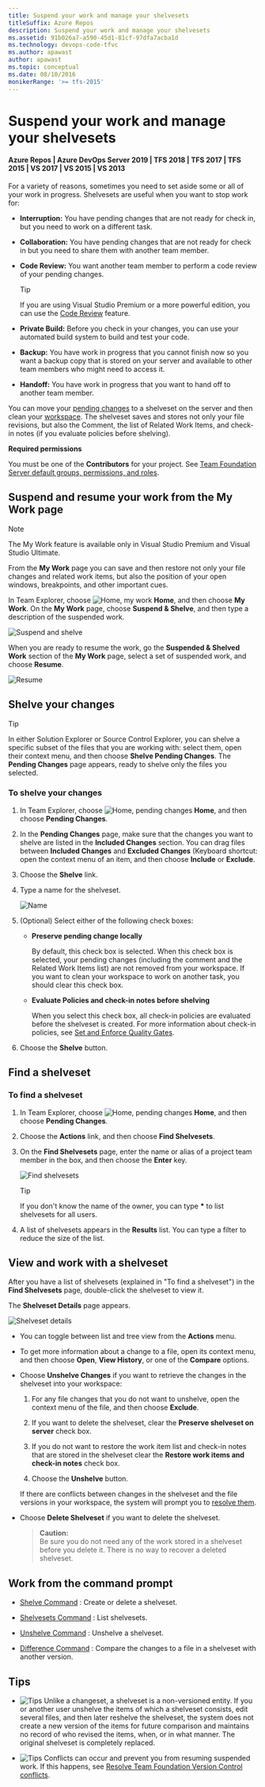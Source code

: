 ```yaml
---
title: Suspend your work and manage your shelvesets
titleSuffix: Azure Repos
description: Suspend your work and manage your shelvesets
ms.assetid: 91b026a7-a590-45d1-81cf-97dfa7acba1d
ms.technology: devops-code-tfvc
ms.author: apawast
author: apawast
ms.topic: conceptual
ms.date: 08/10/2016
monikerRange: '>= tfs-2015'
---
```


# Suspend your work and manage your shelvesets

#### Azure Repos | Azure DevOps Server 2019 | TFS 2018 | TFS 2017 | TFS 2015 | VS 2017 | VS 2015 | VS 2013

For a variety of reasons, sometimes you need to set aside some or all of your work in progress. Shelvesets are useful when you want to stop work for:

- **Interruption:** You have pending changes that are not ready for check in, but you need to work on a different task.

- **Collaboration:** You have pending changes that are not ready for check in but you need to share them with another team member.

- **Code Review:** You want another team member to perform a code review of your pending changes.

  > [!TIP]
  > If you are using Visual Studio Premium or a more powerful edition, you can use the [Code Review](day-life-alm-developer-write-new-code-user-story.md) feature.

- **Private Build:** Before you check in your changes, you can use your automated build system to build and test your code.

- **Backup:** You have work in progress that you cannot finish now so you want a backup copy that is stored on your server and available to other team members who might need to access it.

- **Handoff:** You have work in progress that you want to hand off to another team member.

You can move your [pending changes](develop-code-manage-pending-changes.md) to a shelveset on the server and then clean your [workspace](create-work-workspaces.md). The shelveset saves and stores not only your file revisions, but also the Comment, the list of Related Work Items, and check-in notes (if you evaluate policies before shelving).

**Required permissions**

You must be one of the **Contributors** for your project. See [Team Foundation Server default groups, permissions, and roles](https://msdn.microsoft.com/library/ms253077).

## Suspend and resume your work from the My Work page

> [!NOTE]
> The My Work feature is available only in Visual Studio Premium and Visual Studio Ultimate.

From the **My Work** page you can save and then restore not only your file changes and related work items, but also the position of your open windows, breakpoints, and other important cues.

In Team Explorer, choose ![Home, my work](media/suspend-your-work-manage-your-shelvesets/IC547418.png) **Home**, and then choose **My Work**. On the **My Work** page, choose **Suspend & Shelve**, and then type a description of the suspended work.

![Suspend and shelve](media/suspend-your-work-manage-your-shelvesets/IC592393.png)

When you are ready to resume the work, go the **Suspended & Shelved Work** section of the **My Work** page, select a set of suspended work, and choose **Resume**.

![Resume](media/suspend-your-work-manage-your-shelvesets/IC591026.png)

## Shelve your changes

> [!TIP]
> In either Solution Explorer or Source Control Explorer, you can shelve a specific subset of the files that you are working with: select them, open their context menu, and then choose **Shelve Pending Changes**. The **Pending Changes** page appears, ready to shelve only the files you selected.

### To shelve your changes

1.  In Team Explorer, choose ![Home, pending changes](media/suspend-your-work-manage-your-shelvesets/IC547418.png) **Home**, and then choose **Pending Changes**.

2.  In the **Pending Changes** page, make sure that the changes you want to shelve are listed in the **Included Changes** section. You can drag files between **Included Changes** and **Excluded Changes** (Keyboard shortcut: open the context menu of an item, and then choose **Include** or **Exclude**.

3.  Choose the **Shelve** link.

4.  Type a name for the shelveset.

    ![Name](media/suspend-your-work-manage-your-shelvesets/IC612901.png)

5.  (Optional) Select either of the following check boxes:

    - **Preserve pending change locally**

      By default, this check box is selected. When this check box is selected, your pending changes (including the comment and the Related Work Items list) are not removed from your workspace. If you want to clean your workspace to work on another task, you should clear this check box.

    - **Evaluate Policies and check-in notes before shelving**

      When you select this check box, all check-in policies are evaluated before the shelveset is created. For more information about check-in policies, see [Set and Enforce Quality Gates](set-enforce-quality-gates.md).

6.  Choose the **Shelve** button.

## Find a shelveset

### To find a shelveset

1.  In Team Explorer, choose ![Home, pending changes](media/suspend-your-work-manage-your-shelvesets/IC547418.png) **Home**, and then choose **Pending Changes**.

2.  Choose the **Actions** link, and then choose **Find Shelvesets**.

3.  On the **Find Shelvesets** page, enter the name or alias of a project team member in the box, and then choose the **Enter** key.

    ![Find shelvesets](media/suspend-your-work-manage-your-shelvesets/IC612902.png)

    > [!TIP]
    > If you don't know the name of the owner, you can type **\*** to list shelvesets for all users.

4.  A list of shelvesets appears in the **Results** list. You can type a filter to reduce the size of the list.

## View and work with a shelveset

After you have a list of shelvesets (explained in "To find a shelveset") in the **Find Shelvesets** page, double-click the shelveset to view it.

The **Shelveset Details** page appears.

![Shelveset details](media/suspend-your-work-manage-your-shelvesets/IC612903.png)

- You can toggle between list and tree view from the **Actions** menu.

- To get more information about a change to a file, open its context menu, and then choose **Open**, **View History**, or one of the **Compare** options.

- Choose **Unshelve Changes** if you want to retrieve the changes in the shelveset into your workspace:

  1.  For any file changes that you do not want to unshelve, open the context menu of the file, and then choose **Exclude**.

  2.  If you want to delete the shelveset, clear the **Preserve shelveset on server** check box.

  3.  If you do not want to restore the work item list and check-in notes that are stored in the shelveset clear the **Restore work items and check-in notes** check box.

  4.  Choose the **Unshelve** button.

  If there are conflicts between changes in the shelveset and the file versions in your workspace, the system will prompt you to [resolve them](resolve-team-foundation-version-control-conflicts.md).

- Choose **Delete Shelveset** if you want to delete the shelveset.

  > **Caution:**  
  > Be sure you do not need any of the work stored in a shelveset before you delete it. There is no way to recover a deleted shelveset.

## Work from the command prompt

- [Shelve Command](shelve-command.md) : Create or delete a shelveset.

- [Shelvesets Command](shelvesets-command.md) : List shelvesets.

- [Unshelve Command](unshelve-command.md) : Unshelve a shelveset.

- [Difference Command](difference-command.md) : Compare the changes to a file in a shelveset with another version.

## Tips

- ![Tips](media/suspend-your-work-manage-your-shelvesets/IC572374.png) Unlike a changeset, a shelveset is a non-versioned entity. If you or another user unshelve the items of which a shelveset consists, edit several files, and then later reshelve the shelveset, the system does not create a new version of the items for future comparison and maintains no record of who revised the items, when, or in what manner. The original shelveset is completely replaced.

- ![Tips](media/suspend-your-work-manage-your-shelvesets/IC572374.png) Conflicts can occur and prevent you from resuming suspended work. If this happens, see [Resolve Team Foundation Version Control conflicts](resolve-team-foundation-version-control-conflicts.md).
